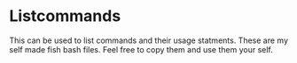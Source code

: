 # Listcommands
This can be used to list commands and their usage statments.
These are my self made fish bash files. Feel free to copy them and use them your self.
